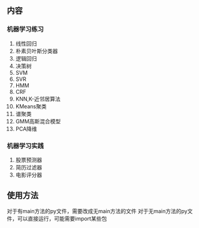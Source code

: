 ##  内容
### 机器学习练习
1. 线性回归
2. 朴素贝叶斯分类器
3. 逻辑回归
4. 决策树
5. SVM
6. SVR
7. HMM
8. CRF
9. KNN,K-近邻居算法
10. KMeans聚类
11. 谱聚类
12. GMM高斯混合模型
13. PCA降维
### 机器学习实践
1. 股票预测器
2. 简历过滤器
3. 电影评分器

##  使用方法
对于有main方法的py文件，需要改成无main方法的文件
对于无main方法的py文件，可以直接运行，可能需要import某些包
